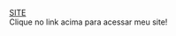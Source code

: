 [SITE](https://gferri-projects.github.io/Site-Given/)<br>
Clique no link acima para acessar meu site!
